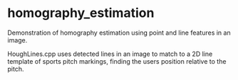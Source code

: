 # homography_estimation

Demonstration of homography estimation using point and line features in an image.

HoughLines.cpp uses detected lines in an image to match to a 2D line template of sports pitch markings, finding the users position relative to the pitch.
